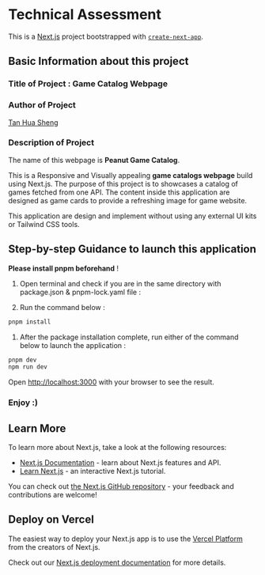 # Technical Assessment

This is a [Next.js](https://nextjs.org/) project bootstrapped with [`create-next-app`](https://github.com/vercel/next.js/tree/canary/packages/create-next-app).

## Basic Information about this project

### Title of Project : Game Catalog Webpage

### Author of Project

[Tan Hua Sheng](https://github.com/peanxtt)

### Description of Project

The name of this webpage is **Peanut Game Catalog**.

This is a Responsive and Visually appealing **game catalogs webpage** build using Next.js. The purpose of this project is to showcases a catalog of games fetched from one API. The content inside this application are designed as game cards to provide a refreshing image for game website.

This application are design and implement without using any external UI kits or Tailwind CSS tools.

## Step-by-step Guidance to launch this application

**Please install pnpm beforehand** !

1. Open terminal and check if you are in the same directory with
package.json & pnpm-lock.yaml file :

1. Run the command below :

```bash
pnpm install
```

1. After the package installation complete, run either of the command below to launch the application :

```bash
pnpm dev
npm run dev
```

Open [http://localhost:3000](http://localhost:3000) with your browser to see the result.

### Enjoy :)

## Learn More

To learn more about Next.js, take a look at the following resources:

- [Next.js Documentation](https://nextjs.org/docs) - learn about Next.js features and API.
- [Learn Next.js](https://nextjs.org/learn) - an interactive Next.js tutorial.

You can check out [the Next.js GitHub repository](https://github.com/vercel/next.js/) - your feedback and contributions are welcome!

## Deploy on Vercel

The easiest way to deploy your Next.js app is to use the [Vercel Platform](https://vercel.com/new?utm_medium=default-template&filter=next.js&utm_source=create-next-app&utm_campaign=create-next-app-readme) from the creators of Next.js.

Check out our [Next.js deployment documentation](https://nextjs.org/docs/deployment) for more details.
